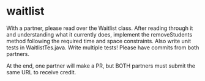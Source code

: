 # waitlist

With a partner, please read over the Waitlist class. After reading through it and understanding what it currently does, implement the removeStudents method following the required time and space constraints. Also write unit tests in WaitlistTes.java. Write multiple tests! Please have commits from both partners.

At the end, one partner will make a PR, but BOTH partners must submit the same URL to receive credit.